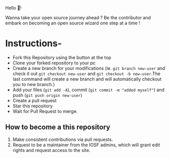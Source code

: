 Hello 👋!

Wanna take your open source journey ahead ? Be the contributor and embark on becoming an open source wizard one step at a time !  

# Instructions-

* Fork this Repository using the button at the top
* Clone your forked repository to your pc
* Create a new branch for your modifications (ie. ```git branch new-user``` and check it out ```git checkout new-user``` and ```git checkout -b new-user```.The last command will create a new branch and will automatically checkout you to new branch.)
* Add your files (```git add -A```), commit (```git commit -m "added myself"```) and push (```git push origin new-user```)
* Create a pull request
* Star this repository
* Wait for Pull Request to merge.

## How to become a  this repository
1. Make consistent contributions via pull requests.
2. Request to be a maintainer from the IOSF admins, which will grant edit rights and request access to the site.
